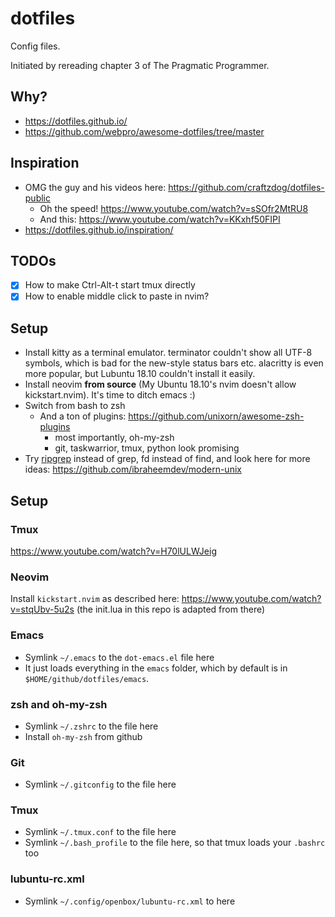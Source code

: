 # dotfiles

Config files.

Initiated by rereading chapter 3 of The Pragmatic Programmer.

## Why?

- https://dotfiles.github.io/
- https://github.com/webpro/awesome-dotfiles/tree/master

## Inspiration

- OMG the guy and his videos here: https://github.com/craftzdog/dotfiles-public
  - Oh the speed! https://www.youtube.com/watch?v=sSOfr2MtRU8
  - And this: https://www.youtube.com/watch?v=KKxhf50FIPI
- https://dotfiles.github.io/inspiration/

## TODOs

- [X] How to make Ctrl-Alt-t start tmux directly
- [X] How to enable middle click to paste in nvim?

## Setup

- Install kitty as a terminal emulator. terminator couldn't show all UTF-8 symbols, which is bad for the new-style status bars etc.  alacritty is even more popular, but Lubuntu 18.10 couldn't install it easily.
- Install neovim **from source** (My Ubuntu 18.10's nvim doesn't allow kickstart.nvim). It's time to ditch emacs :)
- Switch from bash to zsh
  - And a ton of plugins: https://github.com/unixorn/awesome-zsh-plugins
    - most importantly, oh-my-zsh
    - git, taskwarrior, tmux, python look promising
- Try [ripgrep](https://www.dewanahmed.com/ripgrep/) instead of grep, fd instead of find, and look here for more ideas:  https://github.com/ibraheemdev/modern-unix

## Setup

### Tmux

https://www.youtube.com/watch?v=H70lULWJeig

### Neovim

Install `kickstart.nvim` as described here:
https://www.youtube.com/watch?v=stqUbv-5u2s
(the init.lua in this repo is adapted from there)

### Emacs

- Symlink `~/.emacs` to the `dot-emacs.el` file here
- It just loads everything in the `emacs` folder, which by default is in `$HOME/github/dotfiles/emacs`.

### zsh and oh-my-zsh

- Symlink `~/.zshrc` to the file here
- Install `oh-my-zsh` from github

### Git

- Symlink `~/.gitconfig` to the file here

### Tmux

- Symlink `~/.tmux.conf` to the file here
- Symlink `~/.bash_profile` to the file here, so that tmux loads your `.bashrc` too

### lubuntu-rc.xml

- Symlink `~/.config/openbox/lubuntu-rc.xml` to here
